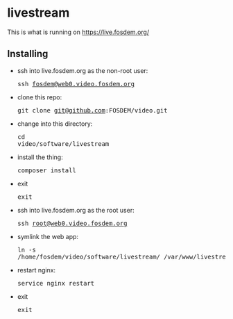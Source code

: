 # livestream

This is what is running on https://live.fosdem.org/

## Installing

- ssh into live.fosdem.org as the non-root user: <pre>ssh fosdem@web0.video.fosdem.org</pre>
- clone this repo: <pre>git clone git@github.com:FOSDEM/video.git</pre>
- change into this directory: <pre>cd video/software/livestream</pre>
- install the thing: <pre>composer install</pre>
- exit<pre>exit</pre>
- ssh into live.fosdem.org as the root user: <pre>ssh root@web0.video.fosdem.org</pre>
- symlink the web app: <pre>ln -s /home/fosdem/video/software/livestream/ /var/www/livestream</pre>
- restart nginx: <pre>service nginx restart</pre>
- exit<pre>exit</pre>
